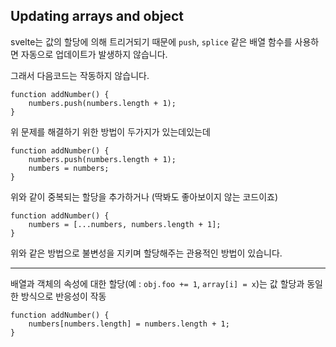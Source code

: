 ## Updating arrays and object

svelte는 값의 할당에 의해 트리거되기 때문에 `push`, `splice` 같은 배열 함수를 사용하면 자동으로 업데이트가 발생하지 않습니다.

그래서 다음코드는 작동하지 않습니다.

```svelte
function addNumber() {
	numbers.push(numbers.length + 1);
}
```

위 문제를 해결하기 위한 방법이 두가지가 있는데있는데

```svelte
function addNumber() {
	numbers.push(numbers.length + 1);
	numbers = numbers;
}
```

위와 같이 중복되는 할당을 추가하거나 (딱봐도 좋아보이지 않는 코드이죠)

```svelte
function addNumber() {
	numbers = [...numbers, numbers.length + 1];
}
```

위와 같은 방법으로 불변성을 지키며 할당해주는 관용적인 방법이 있습니다.

---

배열과 객체의 속성에 대한 할당(예 : `obj.foo += 1`, `array[i] = x`)는 값 할당과 동일한 방식으로 반응성이 작동

```svelte
function addNumber() {
	numbers[numbers.length] = numbers.length + 1;
}
```
